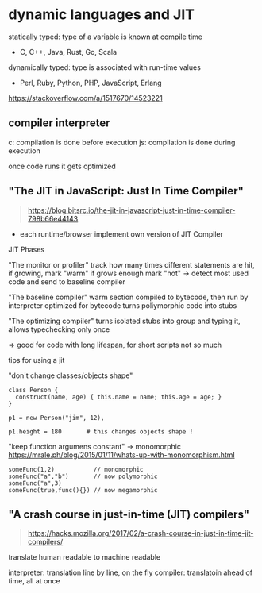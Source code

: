 # dynamic languages and JIT

statically typed: type of a variable is known at compile time

- C, C++, Java, Rust, Go, Scala

dynamically typed: type is associated with run-time values

- Perl, Ruby, Python, PHP, JavaScript, Erlang

https://stackoverflow.com/a/1517670/14523221


## compiler interpreter

c:  compilation is done before execution
js: compilation is done during execution

once code runs it gets optimized

## "The JIT in JavaScript: Just In Time Compiler"

> https://blog.bitsrc.io/the-jit-in-javascript-just-in-time-compiler-798b66e44143


- each runtime/browser implement own version of JIT Compiler

JIT Phases

"The monitor or profiler"
  track how many times different statements are hit, if growing, mark "warm"
  if grows enough mark "hot" -> detect most used code and send to baseline compiler

"The baseline compiler"
  warm section compiled to bytecode, then run by interpreter optimized for bytecode
  turns poliymorphic code into stubs

"The optimizing compiler"
  turns isolated stubs into group and typing it, allows typechecking only once


=> good for code with long lifespan, for short scripts not so much

tips for using a jit

"don't change classes/objects shape"

```
class Person {
  construct(name, age) { this.name = name; this.age = age; }
}

p1 = new Person("jim", 12),

p1.height = 180       # this changes objects shape !
```

"keep function argumens constant" -> monomorphic
https://mrale.ph/blog/2015/01/11/whats-up-with-monomorphism.html

```
someFunc(1,2)           // monomorphic
someFunc("a","b")       // now polymorphic
someFunc("a",3)
someFunc(true,func(){}) // now megamorphic
```

## "A crash course in just-in-time (JIT) compilers"

> https://hacks.mozilla.org/2017/02/a-crash-course-in-just-in-time-jit-compilers/

translate human readable to machine readable

interpreter: translation line by line, on the fly
compiler: translatoin ahead of time, all at once
